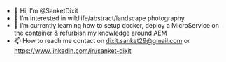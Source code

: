 - 👋 Hi, I’m @SanketDixit
- 👀 I’m interested in wildlife/abstract/landscape photography
- 🌱 I’m currently learning how to setup docker, deploy a MicroService on the container & refurbish my knowledge around AEM 
- 📫 How to reach me contact on dixit.sanket29@gmail.com or https://www.linkedin.com/in/sanket-dixit

<!---
SanketDixit/SanketDixit is a ✨ special ✨ repository because its `README.md` (this file) appears on your GitHub profile.
You can click the Preview link to take a look at your changes.
--->
